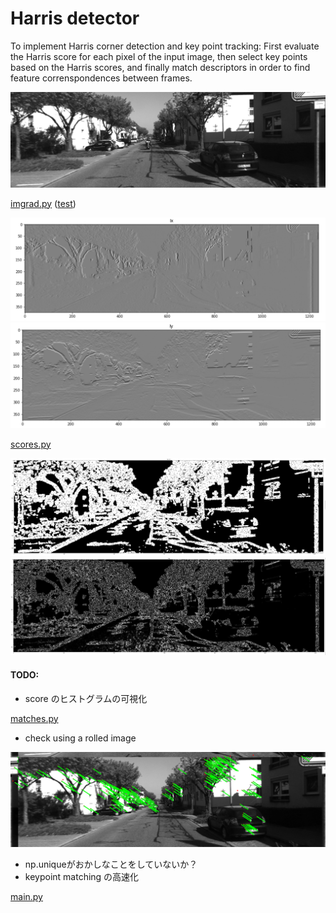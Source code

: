 # Harris detector 

To implement Harris corner detection and key point tracking: First evaluate the Harris score for each pixel of the input image, then select key points based on the Harris scores, and finally match descriptors in order to find feature correnspondences between frames. 

<img src="https://github.com/teruyuki-yamasaki/VAMR/blob/main/exercise03/data/000000.png"/>

[imgrad.py](https://github.com/teruyuki-yamasaki/VAMR/blob/main/exercise03/code/imgrad.py)
([test](https://github.com/teruyuki-yamasaki/VAMR/blob/main/exercise03/code/test_imgrad.py))

<img src="https://github.com/teruyuki-yamasaki/VAMR/blob/main/exercise03/results/imgrad_Ix.png"/>
<img src="https://github.com/teruyuki-yamasaki/VAMR/blob/main/exercise03/results/imgrad_Iy.png"/>

[scores.py](https://github.com/teruyuki-yamasaki/VAMR/blob/main/exercise03/code/constructStructureTensor.py)

<img src="https://github.com/teruyuki-yamasaki/VAMR/blob/main/exercise03/results/shitomashi.png"/>
<img src="https://github.com/teruyuki-yamasaki/VAMR/blob/main/exercise03/results/harris.png"/>

#### TODO:
- score のヒストグラムの可視化

[matches.py](https://github.com/teruyuki-yamasaki/VAMR/blob/main/exercise03/code/matches.py)

- check using a rolled image
<img src="https://github.com/teruyuki-yamasaki/VAMR/blob/main/exercise03/results/matches_000000_grad1_match2_mode0.png"/>

- np.uniqueがおかしなことをしていないか？
- keypoint matching の高速化

[main.py](https://github.com/teruyuki-yamasaki/VAMR/blob/main/exercise03/code/main.py)
